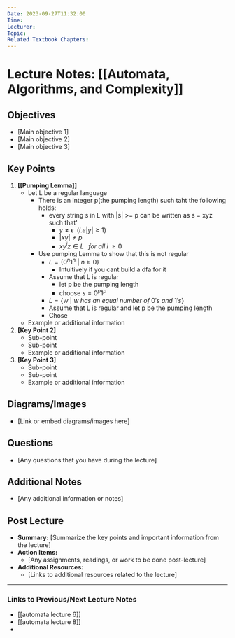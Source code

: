 ```yaml
---
Date: 2023-09-27T11:32:00
Time: 
Lecturer: 
Topic: 
Related Textbook Chapters:
---
```



# Lecture Notes: [[Automata, Algorithms, and Complexity]]


## Objectives
- [Main objective 1]
- [Main objective 2]
- [Main objective 3]

## Key Points
1. **[[Pumping Lemma]]**
   - Let L be a regular language
	   - There is an integer p(the pumping length) such taht the following holds:
		   - every string s in L with |s| >= p can be written as s = xyz such that'
			   - $y \neq \epsilon \;\; (i.e |y| \geq 1)$
			   - $|xy| \neq p$
			   - $xy^{i}z \in L\:\;\; for\: all\: i \:\geq 0$
	   - Use pumping Lemma to show that this is not regular
		   - $L= \{0^{n}1^{n}\: | \: n \geq 0\}$
			   - Intuitively if you cant build a dfa for it
		   - Assume that L is regular
			   - let p be the pumping length
			   - choose $s = 0^{p}1^{p}$
		   - $L = \{w\: |\: w\: has\: an\: equal\: number\: of\: 0's\: and\: 1's \}$
		   - Assume that L is regular and let p be the pumping length
		   - Chose 
   - Example or additional information
2. **[Key Point 2]**
   - Sub-point
   - Sub-point
   - Example or additional information
3. **[Key Point 3]**
   - Sub-point
   - Sub-point
   - Example or additional information

## Diagrams/Images
- [Link or embed diagrams/images here]

## Questions
- [Any questions that you have during the lecture]

## Additional Notes
- [Any additional information or notes]

## Post Lecture
- **Summary:** [Summarize the key points and important information from the lecture]
- **Action Items:** 
  - [Any assignments, readings, or work to be done post-lecture]
- **Additional Resources:**
  - [Links to additional resources related to the lecture]

---

### Links to Previous/Next Lecture Notes
- [[automata lecture 6]]
- [[automata lecture 8]]
- 

